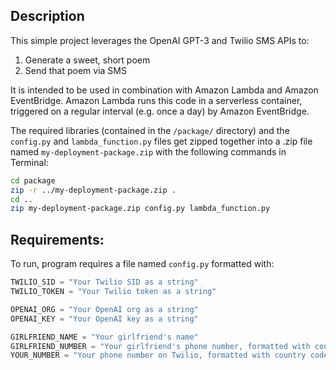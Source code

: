 ## Description
This simple project leverages the OpenAI GPT-3 and Twilio SMS APIs to:
1. Generate a sweet, short poem
2. Send that poem via SMS

It is intended to be used in combination with Amazon Lambda and Amazon EventBridge. Amazon Lambda runs this code in a serverless container, triggered on a regular interval (e.g. once a day) by Amazon EventBridge.

The required libraries (contained in the `/package/` directory) and the `config.py` and `lambda_function.py` files get zipped together into a .zip file named `my-deployment-package.zip` with the following commands in Terminal:
```bash
cd package
zip -r ../my-deployment-package.zip .
cd ..
zip my-deployment-package.zip config.py lambda_function.py
```

## Requirements:
To run, program requires a file named `config.py` formatted with:
```python
TWILIO_SID = "Your Twilio SID as a string"
TWILIO_TOKEN = "Your Twilio token as a string"

OPENAI_ORG = "Your OpenAI org as a string"
OPENAI_KEY = "Your OpenAI key as a string"

GIRLFRIEND_NAME = "Your girlfriend's name"
GIRLFRIEND_NUMBER = "Your girlfriend's phone number, formatted with country code, as a string"
YOUR_NUMBER = "Your phone number on Twilio, formatted with country code, as a string"
```